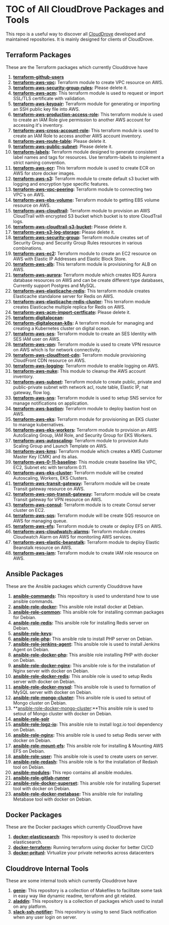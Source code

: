 # TOC of All CloudDrove Packages and Tools

This repo is a useful way to discover all [CloudDrove](https://clouddrove.com) developed and maintained repositories. It is mainly designed for clients of CloudDrove.

## Terraform Packages

These are the Terraform packages which currently Clouddrove have

1. **[terraform-github-users](https://github.com/clouddrove/terraform-github-users)**
2. **[terraform-aws-vpc](https://github.com/clouddrove/terraform-aws-vpc):** Terraform module to create VPC resource on AWS.
3. **[terraform-aws-security-group-rules](https://github.com/clouddrove/terraform-aws-security-group-rules):** Please delete it.
4. **[terraform-aws-acm](https://github.com/clouddrove/terraform-aws-acm):** This terraform module is used to request or import SSL/TLS certificate with validation.
5. **[terraform-aws-keypair](https://github.com/clouddrove/terraform-aws-keypair):** Terraform module for generating or importing an SSH public key file into AWS.
6. **[terraform-aws-production-access-role](https://github.com/clouddrove/terraform-aws-production-access-role):** This terraform module is used to create an IAM Role give permission to another AWS account for accessing it's inventory.
7. **[terraform-aws-cross-account-role](https://github.com/clouddrove/terraform-aws-cross-account-role):** This terraform module is used to create an IAM Role to access another AWS account inventory.
8. **[terraform-aws-route-table](https://github.com/clouddrove/terraform-aws-route-table):** Please delete it.
9. **[terraform-aws-public-subnet](https://github.com/clouddrove/terraform-aws-public-subnet):** Please delete it.
10. **[terraform-labels](https://github.com/clouddrove/terraform-labels):** Terraform module designed to generate consistent label names and tags for resources. Use terraform-labels to implement a strict naming convention.
11. **[terraform-aws-ecr](https://github.com/clouddrove/terraform-aws-ecr):** This terraform module is used to create ECR on AWS for store docker images.
12. **[terraform-aws-s3](https://github.com/clouddrove/terraform-aws-s3):** Terraform module to create default s3 bucket with logging and encryption type specific features.
13. **[terraform-aws-vpc-peering](https://github.com/clouddrove/terraform-aws-vpc-peering):** Terraform module to connecting two VPC's on AWS.
14. **[terraform-aws-ebs-volume](https://github.com/clouddrove/terraform-aws-ebs-volume):** Terraform module to getting EBS volume resource on AWS.
15. **[terraform-aws-cloudtrail](https://github.com/clouddrove/terraform-aws-cloudtrail):** Terraform module to provision an AWS CloudTrail with encrypted S3 bucket which bucket is to store CloudTrail logs.
16. **[terraform-aws-cloudtrail-s3-bucket](https://github.com/clouddrove/terraform-aws-cloudtrail-s3-bucket):** Please delete it.
17. **[terraform-aws-s3-log-storage](https://github.com/clouddrove/terraform-aws-s3-log-storage):** Please delete it.
18. **[terraform-aws-security-group](https://github.com/clouddrove/terraform-aws-security-group):** Terraform module creates set of Security Group and Security Group Rules resources in various combinations.
19. **[terraform-aws-ec2](https://github.com/clouddrove/terraform-aws-ec2):** Terraform module to create an EC2 resource on AWS with Elastic IP Addresses and Elastic Block Store.
20. **[terraform-aws-alb](https://github.com/clouddrove/terraform-aws-alb):** This terraform module is provisioning for ALB on AWS.
21. **[terraform-aws-aurora](https://github.com/clouddrove/terraform-aws-aurora):** Terraform module which creates RDS Aurora database resources on AWS and can be create different type databases, Currently support Postgres and MySQL.
22. **[terraform-aws-elasticache-redis](https://github.com/clouddrove/terraform-aws-elasticache-redis):** This terraform module creates Elasticache standalone server for Redis on AWS.
23. **[terraform-aws-elasticache-redis-cluster](https://github.com/clouddrove/terraform-aws-elasticache-redis-cluster):** This terraform module creates Elasticache multiple replica for Redis on AWS.
24. **[terraform-aws-acm-import-certficate](https://github.com/clouddrove/terraform-aws-acm-import-certficate):** Please delete it.
25. **[terraform-digitalocean](https://github.com/clouddrove/terraform-digitalocean):** 
26. **[terraform-digitalocean-k8s](https://github.com/clouddrove/terraform-digitalocean-k8s):** A terraform module for managing and creating a Kubernetes cluster on digital ocean.
27. **[terraform-aws-ses](https://github.com/clouddrove/terraform-aws-ses):** Terraform module to create an SES Identity with SES IAM user on AWS.
28. **[terraform-aws-vpn](https://github.com/clouddrove/terraform-aws-vpn):** Terraform module is used to create VPN resource on AWS which is for network connectivity.
29. **[terraform-aws-cloudfront-cdn](https://github.com/clouddrove/terraform-aws-cloudfront-cdn):** Terraform module provisioning CloudFront CDN resource on AWS.
30. **[terraform-aws-logging](https://github.com/clouddrove/terraform-aws-logging):** Terraform module to enable logging on AWS.
31. **[terraform-aws-nuke](https://github.com/clouddrove/terraform-aws-nuke):** This module to cleanup the AWS account inventory.
32. **[terraform-aws-subnet](https://github.com/clouddrove/terraform-aws-subnet):** Terraform module to create public, private and public-private subnet with network acl, route table, Elastic IP, nat gateway, flow log.
33. **[terraform-aws-sns](https://github.com/clouddrove/terraform-aws-sns):** Terraform module is used to setup SNS service for manage notifications on application.
34. **[terraform-aws-bastion](https://github.com/clouddrove/terraform-aws-bastion):** Terraform module to deploy bastion host on AWS. 
35. **[terraform-aws-eks](https://github.com/clouddrove/terraform-aws-eks):** Terraform module for provisioning an EKS cluster to manage kubernatives.
36. **[terraform-aws-eks-workers](https://github.com/clouddrove/terraform-aws-eks-workers):** Terraform module to provision an AWS AutoScaling Group, IAM Role, and Security Group for EKS Workers.
37. **[terraform-aws-autoscaling](https://github.com/clouddrove/terraform-aws-autoscaling):** Terraform module to provision Auto Scaling Group and Launch Template on AWS.
38. **[terraform-aws-kms](https://github.com/clouddrove/terraform-aws-kms):** Terraform module which creates a KMS Customer Master Key (CMK) and its alias.
39. **[terraform-aws-0-11-baseline](https://github.com/clouddrove/terraform-aws-0-11-baseline):** This module create baseline like VPC, EC2, Subnet etc with terraform 0.11.
40. **[terraform-aws-eks-cluster](https://github.com/clouddrove/terraform-aws-eks-cluster):** Terraform module will be created Autoscaling, Workers, EKS Clusters.
41. **[terraform-aws-transit-gateway](https://github.com/clouddrove/terraform-aws-transit-gateway):** Terraform module will be create Transit gateway resource on AWS.
42. **[terraform-aws-vpn-transit-gateway](https://github.com/clouddrove/terraform-aws-vpn-transit-gateway):** Terraform module will be create Transit gateway for VPN resource on AWS.
43. **[terraform-aws-consul](https://github.com/clouddrove/terraform-aws-consul):** Terraform module is to create Consul server cluster on EC2.
44. **[terraform-aws-sqs](https://github.com/clouddrove/terraform-aws-sqs):** Terraform module will be create SQS resource on AWS for managing queue.
45. **[terraform-aws-efs](https://github.com/clouddrove/terraform-aws-efs):** Terraform module to create or deploy EFS on AWS.
46. **[terraform-aws-cloudwatch-alarms](https://github.com/clouddrove/terraform-aws-cloudwatch-alarms):** Terraform module creates Cloudwatch Alarm on AWS for monitoriing AWS services.
47. **[terraform-aws-elastic-beanstalk](https://github.com/clouddrove/terraform-aws-elastic-beanstalk):** Terraform module to deploy Elastic Beanstalk resource on AWS.
48. **[terraform-aws-iam](https://github.com/clouddrove/terraform-aws-iam):** Terraform module to create IAM role resource on AWS.

## Ansible Packages

These are the Ansible packages which currently Clouddrove have

1. **[ansible-commands](https://github.com/clouddrove/ansible-commands):** This repository is used to understand how to use ansible commands.
2. **[ansible-role-docker](https://github.com/clouddrove/ansible-role-docker):** This ansible role install docker at Debian.
3. **[ansible-role-common](https://github.com/clouddrove/ansible-role-common):** This ansible role for installing comman packages for Debian.
4. **[ansible-role-redis](https://github.com/clouddrove/ansible-role-redis):** This ansible role for installing Redis server on Debian.
5. **[ansible-role-keys](https://github.com/clouddrove/ansible-role-keys):**
6. **[ansible-role-php](https://github.com/clouddrove/ansible-role-php):** This ansible role to install PHP server on Debian.
7. **[ansible-role-jenkins-agent](https://github.com/clouddrove/ansible-role-jenkins-agent):** This ansible role is used to install Jenkins Agent on Debian.
8. **[ansible-role-docker-php](https://github.com/clouddrove/ansible-role-docker-php):** This ansible role installing PHP with docker on Debian.
9. **[ansible-role-docker-nginx](https://github.com/clouddrove/ansible-role-docker-nginx):** This ansible role is for the installation of Nginx server with docker on Debian.
10. **[ansible-role-docker-redis](https://github.com/clouddrove/ansible-role-docker-redis):** This ansible role is used to setup Redis server with docker on Debian.
11. **[ansible-role-docker-mysql](https://github.com/clouddrove/ansible-role-docker-mysql):** This ansible role is used to formation of MySQL server with docker on Debian.
12. **[ansible-role-mongo-cluster](https://github.com/clouddrove/ansible-role-mongo-cluster):** This ansible role is used to setout of Mongo cluster on Debian.
13. **[ansible-role-docker-mongo-cluster](https://github.com/clouddrove/ansible-role-docker-mongo-cluster):**This ansible role is used to setout of Mongo cluster with docker on Debian.
14. **[ansible-role-solr](https://github.com/clouddrove/ansible-role-solr)**
15. **[ansible-role-logz-io](https://github.com/clouddrove/ansible-role-logz-io):** This ansible role to install logz.io tool dependency on Debian.
16. **[ansible-role-nginx](https://github.com/clouddrove/ansible-role-nginx):** This ansible role is used to setup Redis server with docker on Debian.
17. **[ansible-role-mount-efs](https://github.com/clouddrove/ansible-role-mount-efs):** This ansible role for installing & Mounting AWS EFS on Debian.
18. **[ansible-role-user](https://github.com/clouddrove/ansible-role-user):** This ansible role is used to create users on server.
19. **[ansible-role-redash](https://github.com/clouddrove/ansible-role-redash):** This ansible role is for the installation of Redash tool on Debian.
20. **[ansible-modules](https://github.com/clouddrove/ansible-modules):** This repo contains all ansible modules.
21. **[ansible-role-gitlab-runner](https://github.com/clouddrove/ansible-role-gitlab-runner)** 
22. **[ansible-role-docker-superset](https://github.com/clouddrove/ansible-role-docker-superset):** This ansible role for installing Superset tool with docker on Debian.
23. **[ansible-role-docker-metabase](https://github.com/clouddrove/ansible-role-docker-metabase):** This ansible role for installing Metabase tool with docker on Debian.

## Docker Packages

These are the Docker packages which currently CloudDrove have

1. **[docker-elasticsearch](https://github.com/clouddrove/docker-elasticsearch)**: This repository is used to dockerize elasticsearch.
2. **[docker-terraform](https://github.com/clouddrove/docker-terraform):** Running terraform using docker for better CI/CD
3. **[docker-pritunl](https://github.com/clouddrove/docker-pritunl):** Virtualize your private networks across datacenters

## Clouddrove Internal Tools

These are some internal tools which currently Clouddrove have

1. **[genie](https://github.com/clouddrove/genie):** This repository is a collection of Makefiles to facilitate some task in easy way like dynamic readme, terraform and git related.
2. **[aladdin](https://github.com/clouddrove/aladdin):** This repository is a collection of packages which used to install on any platform.
3. **[slack-ssh-notifier](https://github.com/clouddrove/slack-ssh-notifier):** This repository is using to send Slack notification when any user login on server.